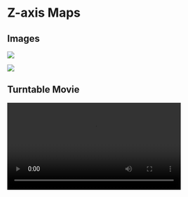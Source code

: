 # Z-axis Maps

## Images

![](assets/zaxis-nightwood-image-1.png)

![](assets/zaxis-nightwood-image-2.png)

## Turntable Movie

<video width="400"><source src="assets/zaxis-nightwood-turntable.mov" type="video/mov"></video>
